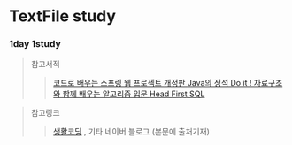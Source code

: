 # TextFile study
### 1day 1study

> 참고서적 
>	> [ 코드로 배우는 스프링 웹 프로젝트 개정판 ](https://book.naver.com/bookdb/book_detail.nhn?bid=13993776,"스프링책")
> > [ Java의 정석 ](https://book.naver.com/bookdb/book_detail.nhn?bid=10191151,"자바책")
> > [ Do it ! 자료구조와 함께 배우는 알고리즘 입문 ](https://book.naver.com/bookdb/book_detail.nhn?bid=13560672,"알고리즘책")
> > [ Head First SQL ](https://book.naver.com/bookdb/book_detail.nhn?bid=4532339,"sql책")   

> 참고링크
> > [생활코딩](https://opentutorials.org/course/1, "생활코딩") , 기타 네이버 블로그 (본문에 출처기재)
